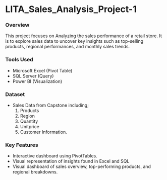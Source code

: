 # LITA_Sales_Analysis_Project-1
### Overview
This project focuses on Analyzing the sales performance of a retail store. It is to explore sales data to uncover key insights such as top-selling products, regional performances, and monthly sales trends.

### Tools Used
- Microsoft Excel (Pivot Table)
- SQL Server (Query)
- Power BI (Visualization)

### Dataset
- Sales Data from Capstone including;
  1. Products
  2. Region
  3. Quantity
  4. Unitprice
  5. Customer Information.

### Key Features
- Interactive dashboard using PivotTables.
- Visual representation of insights found in Excel and SQL
- Visual dashboard of sales overview, top-performing products, and regional breakdowns.
